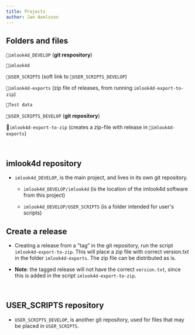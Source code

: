 ```yaml
---
title: Projects
author: Jan Axelsson
---
```


Folders and files
-----------------

`📁imlook4d_DEVELOP` (**git respository**)

`📁imlook4d`

`📁USER_SCRIPTS` (soft link to `📁USER_SCRIPTS_DEVELOP`)

`📁imlook4d-exports` (zip file of releases, from running
`imlook4d-export-to-zip`)

`📁Test data`

`📁USER_SCRIPTS_DEVELOP` (**git repository**)

📄`imlook4d-export-to-zip` (creates a zip-file with release in
`📁imlook4d-exports`)

 

imlook4d repository
-------------------

-   `imlook4d_DEVELOP`, is the main project, and lives in its own git
    repository.

    -   `imlook4d_DEVELOP/imlook4d` (is the location of the imlook4d software
        from this project)

    -   `imlook4d_DEVELOP/USER_SCRIPTS` (is a folder intended for user's
        scripts)

Create a release
----------------

-   Creating a release from a ”tag” in the git repository, run the script
    `imlook4d-export-to-zip`. This will place a zip file with correct
    version.txt in the folder `imlook4d-exports`. The zip file can be
    distributed as is.

-   **Note**: the tagged release will not have the correct `version.txt`, since
    this is added in  the script `imlook4d-export-to-zip`.

 

USER_SCRIPTS repository
-----------------------

-   `USER_SCRIPTS_DEVELOP`, is another git repository, used for files that may
    be placed in `USER_SCRIPTS`.

 
